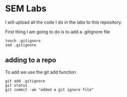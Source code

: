 # SEM Labs

I will upload all the code I do in the labs to this repository.

First thing I am going to do is to add a .gitignore file

```
touch .gitignore
zed .gitignore
```

## adding to a repo

To add we use the git add function

```
git add .gitignore
git status
git commit -am "added a git ignore file"
```
